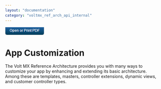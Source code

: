 ```yaml
---
layout: "documentation"
category: "voltmx_ref_arch_api_internal"
---
```

                        

[![](Resources/Images/pdf.png)](http://docs.voltmx.com/9_x_PDFs/iris/voltmx_ref_arch_ap_internali.pdf)

App Customization
=================

The Volt MX Reference Architecture provides you with many ways to customize your app by enhancing and extending its basic architecture. Among these are templates, masters, controller extensions, dynamic views, and customer controller types.
